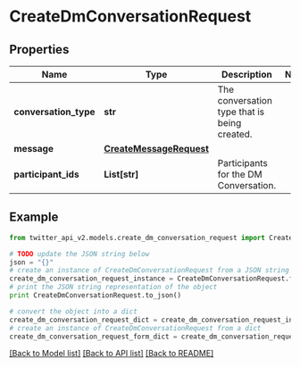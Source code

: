 # CreateDmConversationRequest


## Properties
Name | Type | Description | Notes
------------ | ------------- | ------------- | -------------
**conversation_type** | **str** | The conversation type that is being created. | 
**message** | [**CreateMessageRequest**](CreateMessageRequest.md) |  | 
**participant_ids** | **List[str]** | Participants for the DM Conversation. | 

## Example

```python
from twitter_api_v2.models.create_dm_conversation_request import CreateDmConversationRequest

# TODO update the JSON string below
json = "{}"
# create an instance of CreateDmConversationRequest from a JSON string
create_dm_conversation_request_instance = CreateDmConversationRequest.from_json(json)
# print the JSON string representation of the object
print CreateDmConversationRequest.to_json()

# convert the object into a dict
create_dm_conversation_request_dict = create_dm_conversation_request_instance.to_dict()
# create an instance of CreateDmConversationRequest from a dict
create_dm_conversation_request_form_dict = create_dm_conversation_request.from_dict(create_dm_conversation_request_dict)
```
[[Back to Model list]](../README.md#documentation-for-models) [[Back to API list]](../README.md#documentation-for-api-endpoints) [[Back to README]](../README.md)


